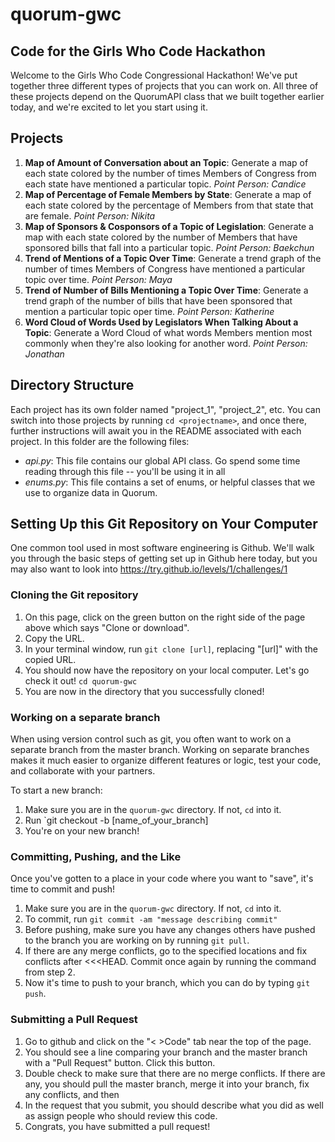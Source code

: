 # quorum-gwc
## Code for the Girls Who Code Hackathon

Welcome to the Girls Who Code Congressional Hackathon! We've put together three different types of projects that you can work on. All three of these projects depend on the QuorumAPI class that we built together earlier today, and we're excited to let you start using it.

## Projects

1. **Map of Amount of Conversation about an Topic**: Generate a map of each state colored by the number of times Members of Congress from each state have mentioned a particular topic. _Point Person: Candice_
2. **Map of Percentage of Female Members by State**: Generate a map of each state colored by the percentage of Members from that state that are female. _Point Person: Nikita_
3. **Map of Sponsors & Cosponsors of a Topic of Legislation**: Generate a map with each state colored by the number of Members that have sponsored bills that fall into a particular topic. _Point Person: Baekchun_
4. **Trend of Mentions of a Topic Over Time**: Generate a trend graph of the number of times Members of Congress have mentioned a particular topic over time. _Point Person: Maya_
5. **Trend of Number of Bills Mentioning a Topic Over Time**: Generate a trend graph of the number of bills that have been sponsored that mention a particular topic oper time. _Point Person: Katherine_
6. **Word Cloud of Words Used by Legislators When Talking About a Topic**: Generate a Word Cloud of what words Members mention most commonly when they're also looking for another word. _Point Person: Jonathan_

## Directory Structure
Each project has its own folder named "project\_1", "project\_2", etc. You can switch into those projects by running `cd <projectname>`, and once there, further instructions will await you in the README associated with each project. In this folder are the following files:

- *api.py*: This file contains our global API class. Go spend some time reading through this file -- you'll be using it in all
- *enums.py*: This file contains a set of enums, or helpful classes that we use to organize data in Quorum.

## Setting Up this Git Repository on Your Computer

One common tool used in most software engineering is Github. We'll walk you through the basic steps of getting set up in Github here today, but you may also want to look into https://try.github.io/levels/1/challenges/1

### Cloning the Git repository
1. On this page, click on the green button on the right side of the page above which says "Clone or download".
2. Copy the URL.
3. In your terminal window, run `git clone [url]`, replacing "[url]" with the copied URL.
4. You should now have the repository on your local computer. Let's go check it out! `cd quorum-gwc`
5. You are now in the directory that you successfully cloned!

### Working on a separate branch
When using version control such as git, you often want to work on a separate branch from the master branch. Working on separate branches makes it much easier to organize different features or logic, test your code, and collaborate with your partners.

To start a new branch:

1. Make sure you are in the `quorum-gwc` directory. If not, `cd` into it.
2. Run `git checkout -b [name\_of\_your\_branch]
3. You're on your new branch!

### Committing, Pushing, and the Like
Once you've gotten to a place in your code where you want to "save", it's time to commit and push!

1. Make sure you are in the `quorum-gwc` directory. If not, `cd` into it.
2. To commit, run `git commit -am "message describing commit"`
3. Before pushing, make sure you have any changes others have pushed to the branch you are working on by running `git pull`.
4. If there are any merge conflicts, go to the specified locations and fix conflicts after <<<HEAD. Commit once again by running the command from step 2.
5. Now it's time to push to your branch, which you can do by typing `git push`.

### Submitting a Pull Request
1. Go to github and click on the "< >Code" tab near the top of the page.
2. You should see a line comparing your branch and the master branch with a "Pull Request" button. Click this button.
3. Double check to make sure that there are no merge conflicts. If there are any, you should pull the master branch, merge it into your branch, fix any conflicts, and then
4. In the request that you submit, you should describe what you did as well as assign people who should review this code.
5. Congrats, you have submitted a pull request!

